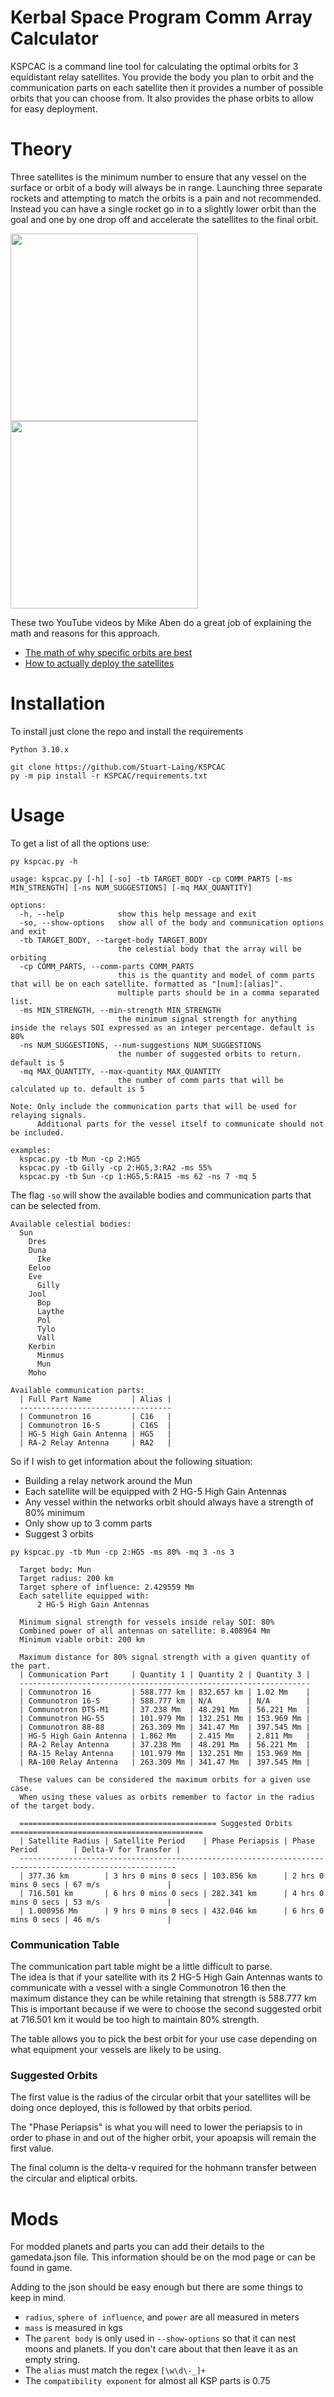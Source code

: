# Kerbal Space Program Comm Array Calculator
KSPCAC is a command line tool for calculating the optimal orbits for 3 equidistant relay satellites. 
You provide the body you plan to orbit and the communication parts on each satellite then it provides a number 
of possible orbits that you can choose from. It also provides the phase orbits to allow for easy deployment.

# Theory
Three satellites is the minimum number to ensure that any vessel on the surface or orbit of a body will always be in range. Launching three separate rockets and attempting to match the orbits is a pain and not recommended. Instead you can have a single rocket go in to a slightly lower orbit than the goal and one by one drop off and accelerate the satellites to the final orbit.

<img src="stable-orbit.gif" width="300"/> <img src="deployment.gif" width="300"/>

These two YouTube videos by Mike Aben do a great job of explaining the math and reasons for this approach.
- [The math of why specific orbits are best](https://youtu.be/gpQmvwU1x8c)
- [How to actually deploy the satellites](https://youtu.be/l9oPvLp7YlQ)

# Installation
To install just clone the repo and install the requirements
```commandline
Python 3.10.x

git clone https://github.com/Stuart-Laing/KSPCAC
py -m pip install -r KSPCAC/requirements.txt
```

# Usage
To get a list of all the options use:
```
py kspcac.py -h
```

```
usage: kspcac.py [-h] [-so] -tb TARGET_BODY -cp COMM_PARTS [-ms MIN_STRENGTH] [-ns NUM_SUGGESTIONS] [-mq MAX_QUANTITY]

options:
  -h, --help            show this help message and exit
  -so, --show-options   show all of the body and communication options and exit
  -tb TARGET_BODY, --target-body TARGET_BODY
                        the celestial body that the array will be orbiting
  -cp COMM_PARTS, --comm-parts COMM_PARTS
                        this is the quantity and model of comm parts that will be on each satellite. formatted as "[num]:[alias]".
                        multiple parts should be in a comma separated list.
  -ms MIN_STRENGTH, --min-strength MIN_STRENGTH
                        the minimum signal strength for anything inside the relays SOI expressed as an integer percentage. default is 80%
  -ns NUM_SUGGESTIONS, --num-suggestions NUM_SUGGESTIONS
                        the number of suggested orbits to return. default is 5
  -mq MAX_QUANTITY, --max-quantity MAX_QUANTITY
                        the number of comm parts that will be calculated up to. default is 5

Note: Only include the communication parts that will be used for relaying signals.
      Additional parts for the vessel itself to communicate should not be included.

examples:
  kspcac.py -tb Mun -cp 2:HG5
  kspcac.py -tb Gilly -cp 2:HG5,3:RA2 -ms 55%
  kspcac.py -tb Sun -cp 1:HG5,5:RA15 -ms 62 -ns 7 -mq 5
```

The flag `-so` will show the available bodies and communication parts that can be selected from.
```
Available celestial bodies:
  Sun
    Dres
    Duna
      Ike
    Eeloo
    Eve
      Gilly
    Jool
      Bop
      Laythe
      Pol
      Tylo
      Vall
    Kerbin
      Minmus
      Mun
    Moho

Available communication parts:
  | Full Part Name         | Alias |
  ----------------------------------
  | Communotron 16         | C16   |
  | Communotron 16-S       | C16S  |
  | HG-5 High Gain Antenna | HG5   |
  | RA-2 Relay Antenna     | RA2   |
```

So if I wish to get information about the following situation:
- Building a relay network around the Mun
- Each satellite will be equipped with 2 HG-5 High Gain Antennas
- Any vessel within the networks orbit should always have a strength of 80% minimum
- Only show up to 3 comm parts
- Suggest 3 orbits
```
py kspcac.py -tb Mun -cp 2:HG5 -ms 80% -mq 3 -ns 3

  Target body: Mun
  Target radius: 200 km
  Target sphere of influence: 2.429559 Mm
  Each satellite equipped with:
      2 HG-5 High Gain Antennas

  Minimum signal strength for vessels inside relay SOI: 80%
  Combined power of all antennas on satellite: 8.408964 Mm
  Minimum viable orbit: 200 km

  Maximum distance for 80% signal strength with a given quantity of the part.
  | Communication Part     | Quantity 1 | Quantity 2 | Quantity 3 |
  -----------------------------------------------------------------
  | Communotron 16         | 588.777 km | 832.657 km | 1.02 Mm    |
  | Communotron 16-S       | 588.777 km | N/A        | N/A        |
  | Communotron DTS-M1     | 37.238 Mm  | 48.291 Mm  | 56.221 Mm  |
  | Communotron HG-55      | 101.979 Mm | 132.251 Mm | 153.969 Mm |
  | Communotron 88-88      | 263.309 Mm | 341.47 Mm  | 397.545 Mm |
  | HG-5 High Gain Antenna | 1.862 Mm   | 2.415 Mm   | 2.811 Mm   |
  | RA-2 Relay Antenna     | 37.238 Mm  | 48.291 Mm  | 56.221 Mm  |
  | RA-15 Relay Antenna    | 101.979 Mm | 132.251 Mm | 153.969 Mm |
  | RA-100 Relay Antenna   | 263.309 Mm | 341.47 Mm  | 397.545 Mm |

  These values can be considered the maximum orbits for a given use case.
  When using these values as orbits remember to factor in the radius of the target body.

  ============================================ Suggested Orbits ===========================================
  | Satellite Radius | Satellite Period    | Phase Periapsis | Phase Period        | Delta-V for Transfer |
  ---------------------------------------------------------------------------------------------------------
  | 377.36 km        | 3 hrs 0 mins 0 secs | 103.856 km      | 2 hrs 0 mins 0 secs | 67 m/s               |
  | 716.501 km       | 6 hrs 0 mins 0 secs | 282.341 km      | 4 hrs 0 mins 0 secs | 53 m/s               |
  | 1.000956 Mm      | 9 hrs 0 mins 0 secs | 432.046 km      | 6 hrs 0 mins 0 secs | 46 m/s               |
```

### Communication Table
The communication part table might be a little difficult to parse.  
The idea is that if your satellite with its 2 HG-5 High Gain Antennas wants to communicate with a vessel with a 
single Communotron 16 then the maximum distance they can be while retaining that strength is 588.777 km  
This is important because if we were to choose the second suggested orbit at 716.501 km it would be too high to maintain 80% strength.

The table allows you to pick the best orbit for your use case depending on what equipment your vessels are likely to be using.

### Suggested Orbits
The first value is the radius of the circular orbit that your satellites will be doing once deployed, this is followed 
by that orbits period.

The "Phase Periapsis" is what you will need to lower the periapsis to in order to phase in and out of the higher orbit, your apoapsis will remain the first value.

The final column is the delta-v required for the hohmann transfer between the circular and eliptical orbits.

# Mods
For modded planets and parts you can add their details to the gamedata.json file. This information should 
be on the mod page or can be found in game.

Adding to the json should be easy enough but there are some things to keep in mind.
- `radius`, `sphere of influence`, and `power` are all measured in meters
- `mass` is measured in kgs
- The `parent body` is only used in `--show-options` so that it can nest moons and planets. If you don't care about that then leave it as an empty string.
- The `alias` must match the regex `[\w\d\-_]+`
- The `compatibility exponent` for almost all KSP parts is 0.75
